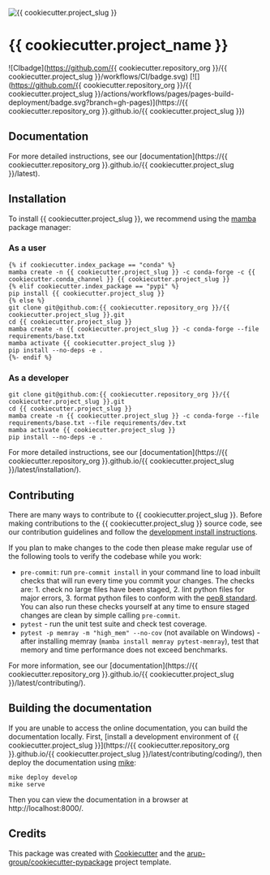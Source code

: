 ![{{ cookiecutter.project_slug }}](resources/logos/title.png)

# {{ cookiecutter.project_name }}

![CIbadge](https://github.com/{{ cookiecutter.repository_org }}/{{ cookiecutter.project_slug }}/workflows/CI/badge.svg) 
[![](https://github.com/{{ cookiecutter.repository_org }}/{{ cookiecutter.project_slug }}/actions/workflows/pages/pages-build-deployment/badge.svg?branch=gh-pages)](https://{{ cookiecutter.repository_org }}.github.io/{{ cookiecutter.project_slug }})

<!--- the "--8<--" html comments define what part of the README to add to the index page of the documentation -->
<!--- --8<-- [start:docs] -->

<!--- --8<-- [end:docs] -->

## Documentation

For more detailed instructions, see our [documentation](https://{{ cookiecutter.repository_org }}.github.io/{{ cookiecutter.project_slug }}/latest).

## Installation

To install {{ cookiecutter.project_slug }}, we recommend using the [mamba](https://mamba.readthedocs.io/en/latest/index.html) package manager:

### As a user
<!--- --8<-- [start:docs-install-user] -->


``` shell
{% if cookiecutter.index_package == "conda" %}
mamba create -n {{ cookiecutter.project_slug }} -c conda-forge -c {{ cookiecutter.conda_channel }} {{ cookiecutter.project_slug }}
{% elif cookiecutter.index_package == "pypi" %}
pip install {{ cookiecutter.project_slug }}
{% else %}
git clone git@github.com:{{ cookiecutter.repository_org }}/{{ cookiecutter.project_slug }}.git
cd {{ cookiecutter.project_slug }}
mamba create -n {{ cookiecutter.project_slug }} -c conda-forge --file requirements/base.txt
mamba activate {{ cookiecutter.project_slug }}
pip install --no-deps -e .
{%- endif %}
```
<!--- --8<-- [end:docs-install-user] -->

### As a developer
<!--- --8<-- [start:docs-install-dev] -->
``` shell
git clone git@github.com:{{ cookiecutter.repository_org }}/{{ cookiecutter.project_slug }}.git
cd {{ cookiecutter.project_slug }}
mamba create -n {{ cookiecutter.project_slug }} -c conda-forge --file requirements/base.txt --file requirements/dev.txt
mamba activate {{ cookiecutter.project_slug }}
pip install --no-deps -e .
```
<!--- --8<-- [end:docs-install-dev] -->
For more detailed instructions, see our [documentation](https://{{ cookiecutter.repository_org }}.github.io/{{ cookiecutter.project_slug }}/latest/installation/).

## Contributing

There are many ways to contribute to {{ cookiecutter.project_slug }}.
Before making contributions to the {{ cookiecutter.project_slug }} source code, see our contribution guidelines and follow the [development install instructions](#as-a-developer).

If you plan to make changes to the code then please make regular use of the following tools to verify the codebase while you work:

- `pre-commit`: run `pre-commit install` in your command line to load inbuilt checks that will run every time you commit your changes. 
The checks are: 1. check no large files have been staged, 2. lint python files for major errors, 3. format python files to conform with the [pep8 standard](https://peps.python.org/pep-0008/). 
You can also run these checks yourself at any time to ensure staged changes are clean by simple calling `pre-commit`.
- `pytest` - run the unit test suite and check test coverage.
- `pytest -p memray -m "high_mem" --no-cov` (not available on Windows) - after installing memray (`mamba install memray pytest-memray`), test that memory and time performance does not exceed benchmarks.

For more information, see our [documentation](https://{{ cookiecutter.repository_org }}.github.io/{{ cookiecutter.project_slug }}/latest/contributing/).

## Building the documentation

If you are unable to access the online documentation, you can build the documentation locally.
First, [install a development environment of {{ cookiecutter.project_slug }}](https://{{ cookiecutter.repository_org }}.github.io/{{ cookiecutter.project_slug }}/latest/contributing/coding/), then deploy the documentation using [mike](https://github.com/jimporter/mike):

```
mike deploy develop
mike serve
```

Then you can view the documentation in a browser at http://localhost:8000/.


## Credits

This package was created with [Cookiecutter](https://github.com/audreyr/cookiecutter) and the [arup-group/cookiecutter-pypackage](https://github.com/arup-group/cookiecutter-pypackage) project template.